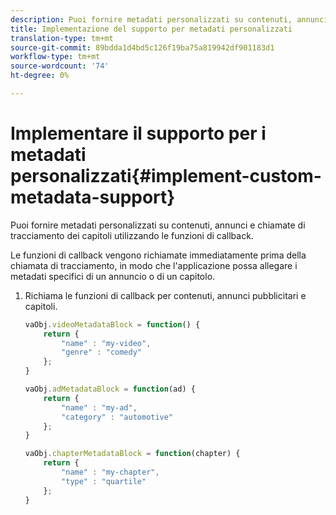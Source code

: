 ```yaml
---
description: Puoi fornire metadati personalizzati su contenuti, annunci e chiamate di tracciamento dei capitoli utilizzando le funzioni di callback.
title: Implementazione del supporto per metadati personalizzati
translation-type: tm+mt
source-git-commit: 89bdda1d4bd5c126f19ba75a819942df901183d1
workflow-type: tm+mt
source-wordcount: '74'
ht-degree: 0%

---
```



# Implementare il supporto per i metadati personalizzati{#implement-custom-metadata-support}

Puoi fornire metadati personalizzati su contenuti, annunci e chiamate di tracciamento dei capitoli utilizzando le funzioni di callback.

Le funzioni di callback vengono richiamate immediatamente prima della chiamata di tracciamento, in modo che l&#39;applicazione possa allegare i metadati specifici di un annuncio o di un capitolo.

1. Richiama le funzioni di callback per contenuti, annunci pubblicitari e capitoli.

   ```js
   vaObj.videoMetadataBlock = function() { 
       return { 
           "name" : "my-video", 
           "genre" : "comedy" 
       }; 
   } 
   
   vaObj.adMetadataBlock = function(ad) { 
       return { 
           "name" : "my-ad", 
           "category" : "automotive" 
       }; 
   } 
   
   vaObj.chapterMetadataBlock = function(chapter) { 
       return { 
           "name" : "my-chapter", 
           "type" : "quartile" 
       }; 
   }
   ```

